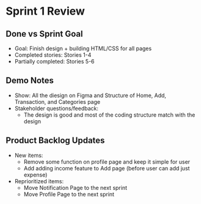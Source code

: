 # Sprint 1 Review

## Done vs Sprint Goal
- Goal: Finish design + building HTML/CSS for all pages
- Completed stories: Stories 1-4
- Partially completed: Stories 5-6

## Demo Notes
- Show: All the diesign on Figma and Structure of Home, Add, Transaction, and Categories page
- Stakeholder questions/feedback:
  - The design is good and most of the coding structure match with the design 

## Product Backlog Updates
- New items:
  - Remove some function on profile page and keep it simple for user
  - Add adding income feature to Add page (before user can add just expense)
- Reprioritized items:
  -  Move Notification Page to the next sprint
  -  Move Profile Page to the next sprint
